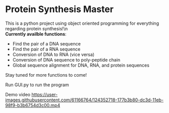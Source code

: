 

# Protein Synthesis Master
This is a python project using object oriented programming for everything regarding protein synthesis!\n <br />
<b>Currently availble functions</b>: <br />
  * Find the pair of a DNA sequence<br />
  * Find the pair of a RNA sequence <br />
  * Conversion of DNA to RNA (vice versa) <br />
  * Conversion of DNA sequence to poly-peptide chain <br />
  * Global sequence alignment for DNA, RNA, and protein sequences <br />
  
Stay tuned for more functions to come!

Run GUI.py to run the program


Demo video
https://user-images.githubusercontent.com/61166764/124352718-177b3b80-dc3d-11eb-98f9-b3b6754d3c00.mp4

